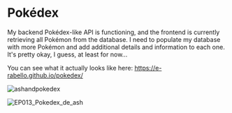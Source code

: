 # Pokédex

My backend Pokédex-like API is functioning, and the frontend is currently retrieving all Pokémon from the database. I need to populate my database with more Pokémon and add additional details and information to each one.
It's pretty okay, I guess, at least for now...

You can see what it actually looks like here:
https://e-rabello.github.io/pokedex/


![ashandpokedex](https://github.com/e-rabello/node-javascript/assets/8457978/33a554bc-1bbd-468e-96ee-cb520bd06f7b)

![EP013_Pokedex_de_ash](https://github.com/e-rabello/node-javascript/assets/8457978/9b2ca31e-8bb5-472d-8bcc-67bcbfb65974)
